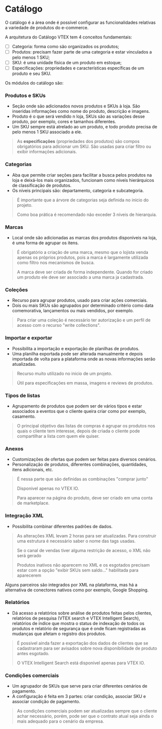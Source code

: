 # **Catálogo**
O catálogo é a área onde é possível configurar as funcionalidades relativas a variedade de produtos do e-commerce. 

A arquitetura do Catálogo VTEX tem 4 conceitos fundamentais:
- [ ] Categoria: forma como são organizados os produtos;
- [ ] Produtos: precisam fazer parte de uma categoria e estar vinculados a pelo menos 1 SKU;
- [ ] SKU: é uma unidade física de um produto em estoque;
- [ ] Especificações: propriedades e características específicas de um produto e seu SKU.
  
Os módulos do catálogo são:

### **Produtos e SKUs** 
- Seção onde são adicionados novos produtos e SKUs à loja. São inseridas informações como nome do produto, descrição e imagens.
- Produto é o que será vendido n loja, SKUs são as variações desse produto, por exemplo, cores e tamanhos diferentes.
- Um SKU sempre está atrelado ao um produto, e todo produto precisa de pelo menos 1 SKU associado a ele.
> As **especificações** (propriedades dos produtos) são compos obrigatórios para adicionar um SKU. São usadas para criar filtro ou exibir informações adicionais.
> 
### **Categorias** 
- Aba que permite criar seções para facilitar a busca pelos produtos na loja e deixá-los mais organizados, funcionam como níveis hierárquicos de classificação de produtos. 
- Os níveis principais são: departamento, categoria e subcategoria.  
> É importante que a árvore de categorias seja definida no inicio do projeto.
> 
> Como boa prática é recomendado não exceder 3 níveis de hierarquia.
> 
### **Marcas** 
- Local onde são adicionadas as marcas dos produtos disponíveis na loja, é uma forma de agrupar os itens. 
> É obrigatório a criação de uma marca, mesmo que o lojista venda apenas os próprios produtos, pois a marca é largamente utilizada como filtro nos mecanismos de busca.
> 
> A marca deve ser criada de forma independente. Quando for criado um produto ele deve ser associado a uma marca ja cadastrada.
> 
### **Coleções** 
- Recurso para agrupar produtos, usado para criar ações comerciais. 
- Dois ou mais SKUs são agrupados por determinado critério como data comemorativa, lançamentos ou mais vendidos, por exemplo.
> Para criar uma coleção é necessário ter autorização e um perfil de acesso com o recurso "write collections".
> 
### **Importar e exportar** 
- Possibilita a importação e exportação de planilhas de produtos. 
- Uma planilha exportada pode ser alterada manualmente e depois importada de volta para a plataforma onde as novas informações serão atualizadas.
> Recurso muito utilizado no inicio de um projeto.
> 
> Útil para especificações em massa, imagens e reviews de produtos.
  
### **Tipos de listas** 
- Agrupamento de produtos que podem ser de vários tipos e estar associados a eventos que o cliente queira criar como por exemplo, casamento.
> O principal objetivo das listas de compras é agrupar os produtos nos quais o cliente tem interesse, depois de criada o cliente pode compartilhar a lista com quem ele quiser.
  
### **Anexos** 
- Customizações de ofertas que podem ser feitas para diversos cenários.
- Personalização de produtos, diferentes combinações, quantidades, itens adicionais, etc.
> É nessa parte que são definidas as combinações "comprar junto"
>
> Disponível apenas no VTEX IO.
> 
> Para aparecer na página do produto, deve ser criado em uma conta de marketplace.
> 
### **Integração XML** 
- Possibilita combinar diferentes padrões de dados.

> As alterações XML levam 2 horas para ser atualizadas. Para construir uma estrutura é necessário saber o nome das tags usadas. 
> 
> Se o canal de vendas tiver alguma restrição de acesso, o XML não será gerado
> 
> Produtos inativos não aparecem no XML e os esgotados precisam estar com a opção "exibir SKUs sem saldo..." habilitada para aparecerem

  Alguns parceiros são integrados por XML na plataforma, mas há a alternativa de conectores nativos como por exemplo, Google Shopping.

### **Relatórios** 
- Dá acesso a relatórios sobre análise de produtos feitas pelos clientes, relatórios de pesquisa (VTEX search e VTEX Intelligent Search), relatórios de índice que mostra o status de indexação de todos os produtos e relatório de segurança que é onde ficam registradas as mudanças que afetam o registro dos produtos.
> É possivel ainda fazer a exportação dos dados de clientes que se cadastraram para ser avisados sobre nova disponibilidade de produto antes esgotado.
> 
> O VTEX Intelligent Search está disponível apenas para VTEX IO.

### **Condições comerciais** 
- Um agrupador de SKUs que serve para criar diferentes cenários de pagamento. 
- A configuração é feita em 3 partes: criar condição, associar SKU e associar condição de pagamento.
> As condições comerciais podem ser atualizadas sempre que o cliente achar necessário, porém, pode ser que o contrato atual seja ainda o mais adequado para o cenário da empresa.